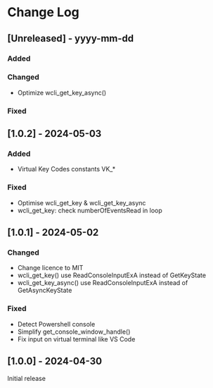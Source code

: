 # Change Log

## [Unreleased] - yyyy-mm-dd

### Added

### Changed
- Optimize wcli_get_key_async()

### Fixed


## [1.0.2] - 2024-05-03

### Added
- Virtual Key Codes constants VK_*

### Fixed
- Optimise wcli_get_key & wcli_get_key_async
- wcli_get_key: check numberOfEventsRead in loop


## [1.0.1] - 2024-05-02

### Changed
- Change licence to MIT
- wcli_get_key() use ReadConsoleInputExA instead of GetKeyState
- wcli_get_key_async() use ReadConsoleInputExA instead of GetAsyncKeyState

### Fixed
- Detect Powershell console
- Simplify get_console_window_handle()
- Fix input on virtual terminal like VS Code

## [1.0.0] - 2024-04-30

Initial release


